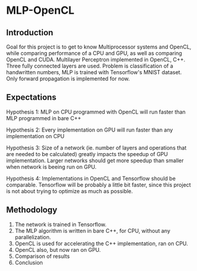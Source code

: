 # MLP-OpenCL

## Introduction
Goal for this project is to get to know Multiprocessor systems and OpenCL, while comparing performance of a CPU and GPU, as well as comparing OpenCL and CUDA.
Multilayer Perceptron implemented in OpenCL, C++.
Three fully connected layers are used. Problem is classification of a handwritten numbers, MLP is trained with Tensorflow's MNIST dataset.
Only forward propagation is implemented for now.

## Expectations
Hypothesis 1: MLP on CPU programmed with OpenCL will run faster than MLP programmed in bare C++

Hypothesis 2: Every implementation on GPU will run faster than any implementation on CPU

Hypothesis 3: Size of a network (ie. number of layers and operations that are needed to be calculated) greatly impacts the speedup of GPU implementation. Larger networks should get more speedup than smaller when network is beeing run on GPU.

Hypothesis 4: Implementations in OpenCL and Tensorflow should be comparable. Tensorflow will be probably a little bit faster, since this project is not about trying to optimize as much as possible.

## Methodology
1) The network is trained in Tensorflow.
2) The MLP algorithm is written in bare C++, for CPU, without any parallelization.
3) OpenCL is used for accelerating the C++ implementation, ran on CPU.
4) OpenCL also, but now ran on GPU.
5) Comparison of results
6) Conclusion
